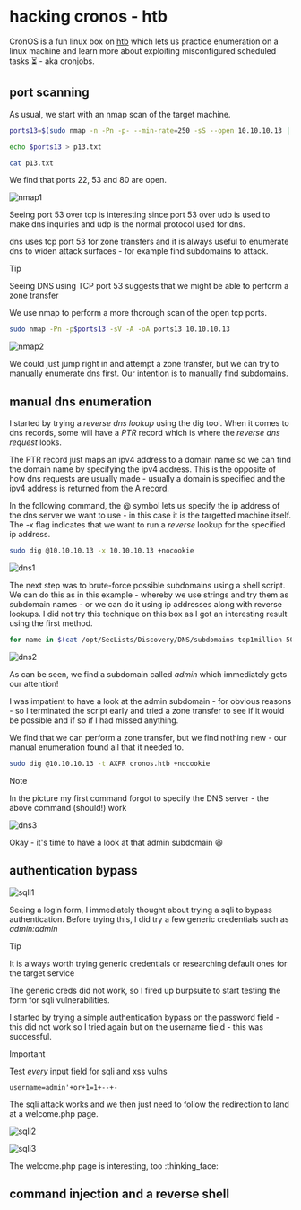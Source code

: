 # hacking cronos - htb

CronOS is a fun linux box on [htb](https://www.hackthebox.com/) which lets us practice enumeration on a linux machine and learn more about exploiting misconfigured scheduled tasks :hourglass_flowing_sand: - aka cronjobs.

## port scanning

As usual, we start with an nmap scan of the target machine.

```bash
ports13=$(sudo nmap -n -Pn -p- --min-rate=250 -sS --open 10.10.10.13 | grep ^[0-9] | cut -d '/' -f 1 | tr '\n' ',' | sed s/,$//)

echo $ports13 > p13.txt

cat p13.txt
```

We find that ports 22, 53 and 80 are open.

![nmap1](./images/1.png)

Seeing port 53 over tcp is interesting since port 53 over udp is used to make dns inquiries and udp is the normal protocol used for dns.

dns uses tcp port 53 for zone transfers and it is always useful to enumerate dns to widen attack surfaces - for example find subdomains to attack.

> [!TIP]
> Seeing DNS using TCP port 53 suggests that we might be able to perform a zone transfer

We use nmap to perform a more thorough scan of the open tcp ports.

```bash
sudo nmap -Pn -p$ports13 -sV -A -oA ports13 10.10.10.13
```

![nmap2](./images/2.png)

We could just jump right in and attempt a zone transfer, but we can try to manually enumerate dns first. Our intention is to manually find subdomains.

## manual dns enumeration

I started by trying a *reverse dns lookup* using the dig tool. When it comes to dns records, some will have a *PTR* record which is where the *reverse dns request* looks.

The PTR record just maps an ipv4 address to a domain name so we can find the domain name by specifying the ipv4 address. This is the opposite of how dns requests are usually made - usually a domain is specified and the ipv4 address is returned from the A record.

In the following command, the @ symbol lets us specify the ip address of the dns server we want to use - in this case it is the targetted machine itself. The -x flag indicates that we want to run a *reverse* lookup for the specified ip address.

```bash
sudo dig @10.10.10.13 -x 10.10.10.13 +nocookie
```

![dns1](./images/3.png)

The next step was to brute-force possible subdomains using a shell script. We can do this as in this example - whereby we use strings and try them as subdomain names - or we can do it using ip addresses along with reverse lookups. I did not try this technique on this box as I got an interesting result using the first method.

```bash
for name in $(cat /opt/SecLists/Discovery/DNS/subdomains-top1million-5000.txt); do host $name.cronos.htb 10.10.10.13 -W 2; done | grep 'has address'
```

![dns2](./images/4.png)

As can be seen, we find a subdomain called *admin* which immediately gets our attention!

I was impatient to have a look at the admin subdomain - for obvious reasons - so I terminated the script early and tried a zone transfer to see if it would be possible and if so if I had missed anything.

We find that we can perform a zone transfer, but we find nothing new - our manual enumeration found all that it needed to.

```bash
sudo dig @10.10.10.13 -t AXFR cronos.htb +nocookie
```

> [!NOTE]
> In the picture my first command forgot to specify the DNS server - the above command (should!) work

![dns3](./images/5.png)

Okay - it's time to have a look at that admin subdomain :smiley:

## authentication bypass

![sqli1](./images/6.png)

Seeing a login form, I immediately thought about trying a sqli to bypass authentication. Before trying this, I did try a few generic credentials such as *admin:admin*

> [!TIP]
> It is always worth trying generic credentials or researching default ones for the target service

The generic creds did not work, so I fired up burpsuite to start testing the form for sqli vulnerabilities.

I started by trying a simple authentication bypass on the password field - this did not work so I tried again but on the username field - this was successful.

> [!IMPORTANT]
> Test *every* input field for sqli and xss vulns

`username=admin'+or+1=1+--+-`

The sqli attack works and we then just need to follow the redirection to land at a welcome.php page.

![sqli2](./images/7.png)

![sqli3](./images/8.png)

The welcome.php page is interesting, too :thinking_face:

## command injection and a reverse shell

